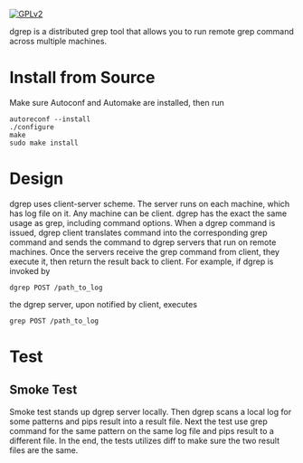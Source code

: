 <a href = "./LICENSE" target = "_blank"><img src = "https://github.com/QubitPi/Miscellaneous/blob/master/README-reference/license/gpl.png" alt = "GPLv2"></a>

dgrep is a distributed grep tool that allows you to run remote grep command across multiple machines.

<h1>Install from Source</h1>
Make sure Autoconf and Automake are installed, then run

	autoreconf --install
	./configure
	make
	sudo make install

<h1>Design</h1>
dgrep uses client-server scheme. The server runs on each machine, which has log file on it. Any machine can be client. dgrep has the exact the same usage as grep, including command options. When a dgrep command is issued, dgrep client translates command into the corresponding grep command and sends the command to dgrep servers that run on remote machines. Once the servers receive the grep command from client, they execute it, then return the result back to client. For example, if dgrep is invoked by

	dgrep POST /path_to_log

the dgrep server, upon notified by client, executes

	grep POST /path_to_log

<h1>Test</h1>
<h2>Smoke Test</h2>
Smoke test stands up dgrep server locally. Then dgrep scans a local log for some patterns and pips result into a result file. Next the test use grep command for the same pattern on the same log file and pips result to a different file. In the end, the tests utilizes diff to make sure the two result files are the same.
